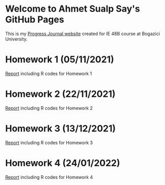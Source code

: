 # Welcome to Ahmet Sualp Say's GitHub Pages

This is my [Progress Journal website](https://bu-ie-48b.github.io/fall21-saysualp/) created for IE 48B course at Bogazici University.

# Homework 1 (05/11/2021)

[Report](https://bu-ie-48b.github.io/fall21-saysualp/html/IE48B_Fall21_Homework1.html) including R codes for Homework 1

# Homework 2 (22/11/2021)

[Report](https://bu-ie-48b.github.io/fall21-saysualp/html/IE48B_Fall21_Homework2.html) including R codes for Homework 2

# Homework 3 (13/12/2021)

[Report](https://bu-ie-48b.github.io/fall21-saysualp/html/IE48B_Fall21_Homework3.html) including R codes for Homework 3

# Homework 4 (24/01/2022)

[Report](https://bu-ie-48b.github.io/fall21-saysualp/html/IE48B_Fall21_Homework4.html) including R codes for Homework 4
